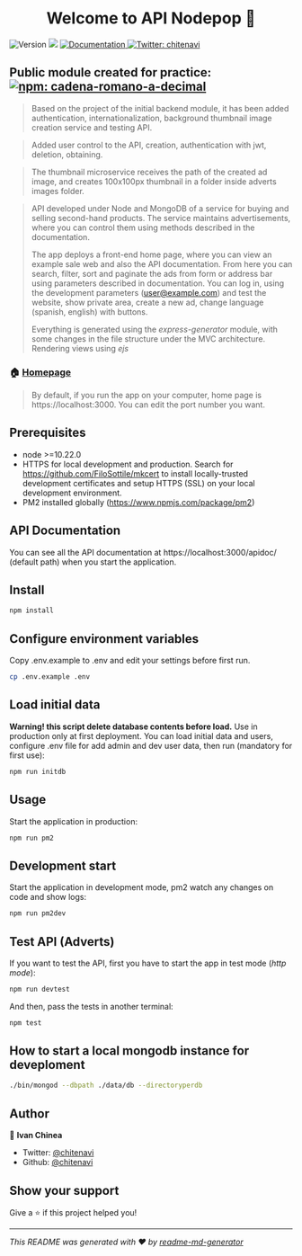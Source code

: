 <h1 align="center">Welcome to API Nodepop 👋</h1>
<p>
  <img alt="Version" src="https://img.shields.io/badge/version-1.1.0-blue.svg?cacheSeconds=2592000" />
  <img src="https://img.shields.io/badge/node-%3E%3D10.22.0-blue.svg" />
  <a href="http://localhost:3000/apidoc/" target="_blank">
    <img alt="Documentation" src="https://img.shields.io/badge/documentation-yes-brightgreen.svg" />
  </a>
  <a href="https://twitter.com/chitenavi" target="_blank">
    <img alt="Twitter: chitenavi" src="https://img.shields.io/twitter/follow/chitenavi.svg?style=social" />
  </a>
</p>

<h2 align="left">Public module created for practice:
<a href="https://www.npmjs.com/package/cadena-romano-a-decimal" target="_blank">
    <img alt="npm: cadena-romano-a-decimal" src="https://img.shields.io/badge/npm-cadena--romano--a--decimal-red" />
  </a>
</h2>

> Based on the project of the initial backend module, it has been added authentication, internationalization, background thumbnail image creation service and testing API.

> Added user control to the API, creation, authentication with jwt, deletion, obtaining.

> The thumbnail microservice receives the path of the created ad image, and creates 100x100px thumbnail in a folder inside adverts images folder.

> API developed under Node and MongoDB of a service for buying and selling second-hand products. The service maintains advertisements, where you can control them using methods described in the documentation.
>
> The app deploys a front-end home page, where you can view an example sale web and also the API documentation. From here you can search, filter, sort and paginate the ads from form or address bar using parameters described in documentation. You can log in, using the development parameters (user@example.com) and test the website, show private area, create a new ad, change language (spanish, english) with buttons.
>
> Everything is generated using the _express-generator_ module, with some changes in the file structure under the MVC architecture. Rendering views using _ejs_

### 🏠 [Homepage](https://localhost:3000/ 'Default')

> By default, if you run the app on your computer, home page is https://localhost:3000. You can edit the port number you want.

## Prerequisites

- node >=10.22.0
- HTTPS for local development and production. Search for https://github.com/FiloSottile/mkcert to install locally-trusted development certificates and setup HTTPS (SSL) on your local development environment.
- PM2 installed globally (https://www.npmjs.com/package/pm2)

## API Documentation

You can see all the API documentation at https://localhost:3000/apidoc/ (default path) when you start the application.

## Install

```sh
npm install
```

## Configure environment variables

Copy .env.example to .env and edit your settings before first run.

```sh
cp .env.example .env
```

## Load initial data

**Warning! this script delete database contents before load.**
Use in production only at first deployment.
You can load initial data and users, configure .env file for add admin and dev user data, then run (mandatory for first use):

```sh
npm run initdb
```

## Usage

Start the application in production:

```sh
npm run pm2
```

## Development start

Start the application in development mode, pm2 watch any changes on code and show logs:

```sh
npm run pm2dev
```

## Test API (Adverts)

If you want to test the API, first you have to start the app in test mode (_http mode_):

```sh
npm run devtest
```

And then, pass the tests in another terminal:

```sh
npm test
```

## How to start a local mongodb instance for deveploment

```sh
./bin/mongod --dbpath ./data/db --directoryperdb
```

## Author

👤 **Ivan Chinea**

- Twitter: [@chitenavi](https://twitter.com/chitenavi)
- Github: [@chitenavi](https://github.com/chitenavi)

## Show your support

Give a ⭐️ if this project helped you!

---

_This README was generated with ❤️ by [readme-md-generator](https://github.com/kefranabg/readme-md-generator)_
